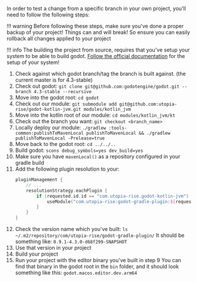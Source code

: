 In order to test a change from a specific branch in your own project, you'll need to follow the following steps:

!!! warning
    Before following these steps, make sure you've done a proper backup of your project! Things can and will break! So ensure you can easily rollback all changes applied to your project

!!! info
    The building the project from source, requires that you've setup your system to be able to build godot. [Follow the official documentation](https://docs.godotengine.org/en/stable/contributing/development/compiling/index.html) for the setup of your system! 

1. Check against which godot branch/tag the branch is built against. (the current master is for 4.3-stable)
2. Check out godot: `git clone git@github.com:godotengine/godot.git --branch 4.3-stable --recursive`
3. Move into the godot root: `cd godot`
4. Check out our module: `git submodule add git@github.com:utopia-rise/godot-kotlin-jvm.git modules/kotlin_jvm`
5. Move into the kotlin root of our module: `cd modules/kotlin_jvm/kt`
6. Check out the branch you want: `git checkout <branch_name>`
7. Locally deploy our module: `./gradlew :tools-common:publishToMavenLocal publishToMavenLocal && ./gradlew publishToMavenLocal -Prelease=true`
8. Move back to the godot root: `cd ../../..`
9. Build godot: `scons debug_symbols=yes dev_build=yes`
10. Make sure you have `mavenLocal()` as a repository configured in your gradle build
11. Add the following plugin resolution to your:
    ```kotlin
    pluginManagement {
        // ...
        resolutionStrategy.eachPlugin {
            if (requested.id.id == "com.utopia-rise.godot-kotlin-jvm") {
                useModule("com.utopia-rise:godot-gradle-plugin:${requested.version}")
            }
        }
    }
    ```
12. Check the version name which you've built: `ls ~/.m2/repository/com/utopia-rise/godot-gradle-plugin/`
    It should be something like: `0.9.1-4.3.0-d68f299-SNAPSHOT`
13. Use that version in your project
14. Build your project
15. Run your project with the editor binary you've built in step 9
    You can find that binary in the godot root in the `bin` folder, and it should look something like this: `godot.macos.editor.dev.arm64`
